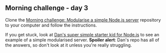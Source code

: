 ## Morning challenge - day 3

Clone the [Morning challenge: Modularise a simple Node.js server](https://github.com/shouston3/modules-challenge) repository to your computer and follow the instructions.

If you get stuck, look at [Dan's super simple starter kid for Node.js](https://github.com/sofer/sssk) to see an example of a simple modularised server. **Spoiler alert**: Dan's repo has all of the answers, so don't look at it unless you're really struggling.
